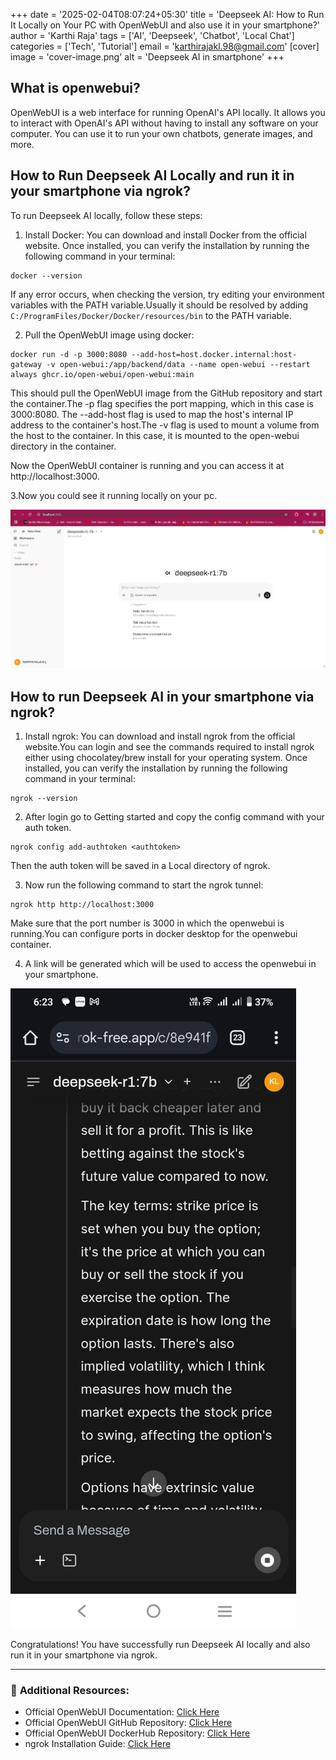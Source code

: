 +++
date = '2025-02-04T08:07:24+05:30'
title = 'Deepseek AI: How to Run It Locally on Your PC with OpenWebUI and also use it in your smartphone?'
author = 'Karthi Raja'
tags = ['AI', 'Deepseek', 'Chatbot', 'Local Chat']
categories = ['Tech', 'Tutorial']
email = 'karthirajakl.98@gmail.com'
[cover]
image = 'cover-image.png'
alt = 'Deepseek AI in smartphone'
+++

## What is openwebui?

OpenWebUI is a web interface for running OpenAI's API locally. It allows you to interact with OpenAI's API without having to install any software on your computer. You can use it to run your own chatbots, generate images, and more.

## How to Run Deepseek AI Locally and run it in your smartphone via ngrok?

To run Deepseek AI locally, follow these steps:

1. Install Docker: You can download and install Docker from the official website. Once installed, you can verify the installation by running the following command in your terminal:

```
docker --version
```

If any error occurs, when checking the version, try editing your environment variables with the PATH variable.Usually it should be resolved by adding `C:/ProgramFiles/Docker/Docker/resources/bin` to the PATH variable.

2. Pull the OpenWebUI image using docker:

```
docker run -d -p 3000:8080 --add-host=host.docker.internal:host-gateway -v open-webui:/app/backend/data --name open-webui --restart always ghcr.io/open-webui/open-webui:main
```

This should pull the OpenWebUI image from the GitHub repository and start the container.The -p flag specifies the port mapping, which in this case is 3000:8080. The --add-host flag is used to map the host's internal IP address to the container's host.The -v flag is used to mount a volume from the host to the container. In this case, it is mounted to the open-webui directory in the container.

Now the OpenWebUI container is running and you can access it at http://localhost:3000.

3.Now you could see it running locally on your pc.

![OpenWebUI Chat](./images/openwebui.png)

## How to run Deepseek AI in your smartphone via ngrok?

1. Install ngrok: You can download and install ngrok from the official website.You can login and see the commands required to install ngrok either using chocolatey/brew install for your operating system. Once installed, you can verify the installation by running the following command in your terminal:

```
ngrok --version
```

2. After login go to Getting started and copy the config command with your auth token.

```
ngrok config add-authtoken <authtoken>
```

Then the auth token will be saved in a Local directory of ngrok.

3. Now run the following command to start the ngrok tunnel:

```
ngrok http http://localhost:3000
```

Make sure that the port number is 3000 in which the openwebui is running.You can configure ports in docker desktop for the openwebui container.

4. A link will be generated which will be used to access the openwebui in your smartphone.

![openwebui in smartphone](./images/openwebui-in-smartphone.png)

Congratulations! You have successfully run Deepseek AI locally and also run it in your smartphone via ngrok.

---

### 📌 **Additional Resources:**

- Official OpenWebUI Documentation: [Click Here](https://github.com/Open-AI-Collective/open-webui/blob/main/docs/README.md)
- Official OpenWebUI GitHub Repository: [Click Here](https://github.com/Open-AI-Collective/open-webui)
- Official OpenWebUI DockerHub Repository: [Click Here](https://hub.docker.com/r/ghcr.io/open-webui/open-webui)
- ngrok Installation Guide: [Click Here](https://ngrok.com/download)
